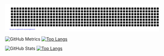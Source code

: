 ![gitartwork](gitartwork.svg)

![GitHub Metrics](metrics.svg)
[![Top Langs](https://github-readme-stats.vercel.app/api/top-langs/?username=washoprc&layout=compact)](https://github.com/anuraghazra/github-readme-stats)

![GitHub Stats](https://github-readme-stats.vercel.app/api?username=washoprc&show_icons=true&theme=tokyonight)
[![Top Langs](https://github-readme-stats.vercel.app/api/top-langs/?username=washoprc&layout=compact)](https://github.com/anuraghazra/github-readme-stats)
